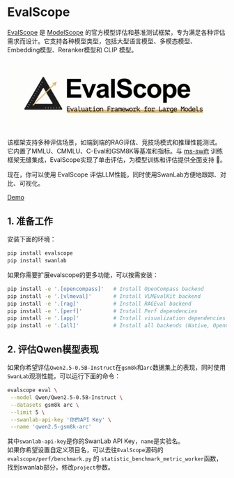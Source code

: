 # EvalScope

[EvalScope](https://github.com/modelscope/evalscope) 是 [ModelScope](https://modelscope.cn/) 的官方模型评估和基准测试框架，专为满足各种评估需求而设计。它支持各种模型类型，包括大型语言模型、多模态模型、Embedding模型、Reranker模型和 CLIP 模型。

![evalscope-logo](./evalscope/logo.png)

该框架支持多种评估场景，如端到端的RAG评估、竞技场模式和推理性能测试。它内置了MMLU、CMMLU、C-Eval和GSM8K等基准和指标。与 [ms-swift](https://github.com/modelscope/ms-swift) 训练框架无缝集成，EvalScope实现了单击评估，为模型训练和评估提供全面支持 🚀。

现在，你可以使用 EvalScope 评估LLM性能，同时使用SwanLab方便地跟踪、对比、可视化。

[Demo](https://swanlab.cn/@ShaohonChen/perf_benchmark/charts)

## 1. 准备工作

安装下面的环境：

```bash
pip install evalscope
pip install swanlab
```

如果你需要扩展evalscope的更多功能，可以按需安装：

```bash
pip install -e '.[opencompass]'   # Install OpenCompass backend
pip install -e '.[vlmeval]'       # Install VLMEvalKit backend
pip install -e '.[rag]'           # Install RAGEval backend
pip install -e '.[perf]'          # Install Perf dependencies
pip install -e '.[app]'           # Install visualization dependencies
pip install -e '.[all]'           # Install all backends (Native, OpenCompass, VLMEvalKit, RAGEval)
```


## 2. 评估Qwen模型表现

如果你希望评估`Qwen2.5-0.5B-Instruct`在`gsm8k`和`arc`数据集上的表现，同时使用`SwanLab`观测性能，可以运行下面的命令：

```bash {5,6}
evalscope eval \
 --model Qwen/Qwen2.5-0.5B-Instruct \
 --datasets gsm8k arc \
 --limit 5 \
 --swanlab-api-key '你的API Key' \
 --name 'qwen2.5-gsm8k-arc'
```

其中`swanlab-api-key`是你的SwanLab API Key，`name`是实验名。  
如果你希望设置自定义项目名，可以去往`EvalScope`源码的 `evalscope/perf/benchmark.py` 的 `statistic_benchmark_metric_worker`函数，找到swanlab部分，修改`project`参数。